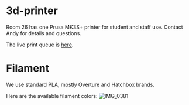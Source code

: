 # 3d-printer
Room 26 has one Prusa MK3S+ printer for student and staff use. Contact Andy for details and questions.

The live print queue is [here](https://github.com/orgs/woodstockcs/projects/4).

# Filament
We use standard PLA, mostly Overture and Hatchbox brands.

Here are the available filament colors:
![IMG_0381](https://github.com/user-attachments/assets/fced4cd7-9c2d-4855-8716-64e961c7d5d0)

